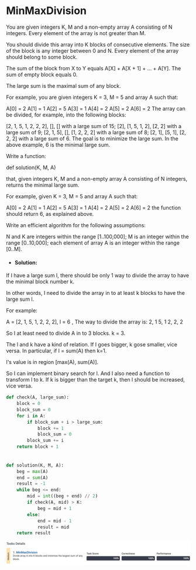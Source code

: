 # MinMaxDivision
You are given integers K, M and a non-empty array A consisting of N integers. Every element of the array is not greater than M.

You should divide this array into K blocks of consecutive elements. The size of the block is any integer between 0 and N. Every element of the array should belong to some block.

The sum of the block from X to Y equals A[X] + A[X + 1] + ... + A[Y]. The sum of empty block equals 0.

The large sum is the maximal sum of any block.

For example, you are given integers K = 3, M = 5 and array A such that:

  A[0] = 2
  A[1] = 1
  A[2] = 5
  A[3] = 1
  A[4] = 2
  A[5] = 2
  A[6] = 2
The array can be divided, for example, into the following blocks:

[2, 1, 5, 1, 2, 2, 2], [], [] with a large sum of 15;
[2], [1, 5, 1, 2], [2, 2] with a large sum of 9;
[2, 1, 5], [], [1, 2, 2, 2] with a large sum of 8;
[2, 1], [5, 1], [2, 2, 2] with a large sum of 6.
The goal is to minimize the large sum. In the above example, 6 is the minimal large sum.

Write a function:

def solution(K, M, A)

that, given integers K, M and a non-empty array A consisting of N integers, returns the minimal large sum.

For example, given K = 3, M = 5 and array A such that:

  A[0] = 2
  A[1] = 1
  A[2] = 5
  A[3] = 1
  A[4] = 2
  A[5] = 2
  A[6] = 2
the function should return 6, as explained above.

Write an efficient algorithm for the following assumptions:

N and K are integers within the range [1..100,000];
M is an integer within the range [0..10,000];
each element of array A is an integer within the range [0..M].

* #### Solution:
If I have a large sum l, there should be only 1 way to divide the array to have the minimal block number k.

In other words, I need to divide the array in to at least k blocks to have the large sum l.

For example:

A = [2, 1, 5, 1, 2, 2, 2], l = 6 , The way to divide the array is: 2, 1    5, 1    2, 2, 2  

So I at least need to divide A in to 3 blocks. k = 3.

The l and k have a kind of relation. If l goes bigger, k gose smaller, vice versa. In particular, if l = sum(A) then k=1. 

l's value is in region [max(A), sum(A)].

So I can implement binary search for l. And I also need a function to transform l to k. If k is bigger than the target k, then l should be increased, vice versa.

```python
def check(A, large_sum):
    block = 0
    block_sum = 0
    for i in A:
        if block_sum + i > large_sum:
            block += 1
            block_sum = 0
        block_sum += i
    return block + 1


def solution(K, M, A):
    beg = max(A)
    end = sum(A)
    result = -1
    while beg <= end:
        mid = int((beg + end) // 2)
        if check(A, mid) > K:
            beg = mid + 1
        else:
            end = mid - 1
            result = mid
    return result
```
![image](https://github.com/spsc83/codility/blob/main/Lesson14_Binary_search_algorithm/Screen%20Shot%202021-12-31%20at%204.13.02%20PM.png)
